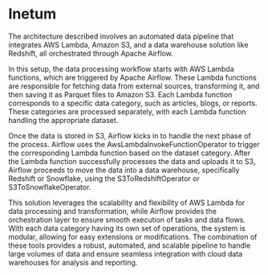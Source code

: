 # Inetum

The architecture described involves an automated data pipeline that integrates AWS Lambda, Amazon S3, and a data warehouse solution like Redshift, all orchestrated through Apache Airflow.

In this setup, the data processing workflow starts with AWS Lambda functions, which are triggered by Apache Airflow. These Lambda functions are responsible for fetching data from external sources, transforming it, and then saving it as Parquet files to Amazon S3. Each Lambda function corresponds to a specific data category, such as articles, blogs, or reports. These categories are processed separately, with each Lambda function handling the appropriate dataset.

Once the data is stored in S3, Airflow kicks in to handle the next phase of the process. Airflow uses the AwsLambdaInvokeFunctionOperator to trigger the corresponding Lambda function based on the dataset category. After the Lambda function successfully processes the data and uploads it to S3, Airflow proceeds to move the data into a data warehouse, specifically Redshift or Snowflake, using the S3ToRedshiftOperator or S3ToSnowflakeOperator.

This solution leverages the scalability and flexibility of AWS Lambda for data processing and transformation, while Airflow provides the orchestration layer to ensure smooth execution of tasks and data flows. With each data category having its own set of operations, the system is modular, allowing for easy extensions or modifications. The combination of these tools provides a robust, automated, and scalable pipeline to handle large volumes of data and ensure seamless integration with cloud data warehouses for analysis and reporting.


